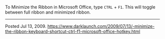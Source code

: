 To Minimize the Ribbon in Microsoft Office, type `CTRL` + `F1`. This will toggle between full ribbon and minimized ribbon.

---


Posted Jul 13, 2009.
https://www.darklaunch.com/2009/07/13/-minimize-the-ribbon-keyboard-shortcut-ctrl-f1-microsoft-office-hotkey.html